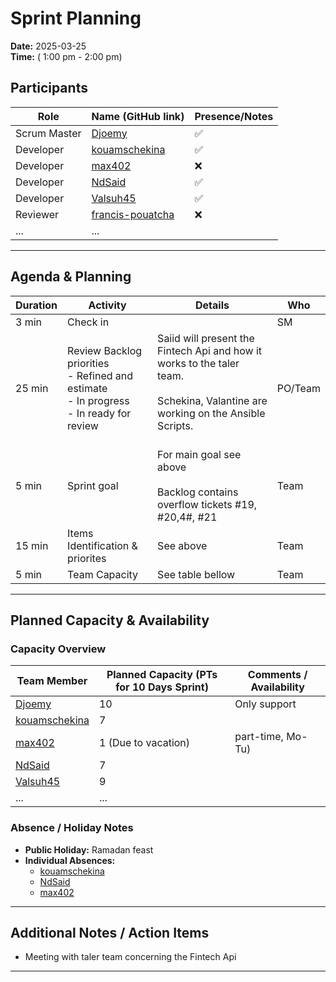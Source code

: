 # Sprint Planning

**Date:** 2025-03-25  
**Time:** ( 1:00 pm - 2:00 pm)

## Participants

| Role         | Name (GitHub link)                | Presence/Notes         |
|--------------|-----------------------------------|------------------------|
| Scrum Master | [Djoemy](https://github.com/Djoemy)      |           ✅              |
| Developer    | [kouamschekina](https://github.com/kouamschekina)   |      ✅                   |
| Developer    | [max402](https://github.com/max402)   |              :x:           |
| Developer    | [NdSaid](https://github.com/NdSaid)   |            ✅             |
| Developer    | [Valsuh45](https://github.com/Valsuh45)   |          ✅               |
| Reviewer| [francis-pouatcha](https://github.com/francis-pouatcha)      |   :x:                     |
| ...          | ...                               |                        |

---

## Agenda & Planning

| Duration | Activity                       | Details                                  | Who                           |
|----------|--------------------------------|------------------------------------------|-----------------------------|
| 3 min   | Check in                        |                                            | SM                       |
| 25 min  | Review Backlog priorities <br> - Refined and estimate<br> - In progress <br> - In ready for review    |          Saiid will present the Fintech Api and how it works to the taler team. </br></br>  Schekina, Valantine are working on the Ansible Scripts.  </br></br>                                    | PO/Team                |              
| 5 min   | Sprint goal                    | For main goal see above</br></br> Backlog contains overflow tickets #19, #20,4#, #21                 | Team                     |
| 15 min   | Items Identification & priorites    | See above  | Team                    |
| 5 min   | Team Capacity              | See table bellow         | Team                    |

---

## Planned Capacity & Availability

### Capacity Overview

| Team Member        | Planned Capacity (PTs for 10 Days Sprint) | Comments / Availability |
|--------------------|-------------------------------------------|-------------------------|
| [Djoemy](https://github.com/Djoemy) | 10                       | Only support          |
| [kouamschekina](https://github.com/kouamschekina) | 7                     |                       |
| [max402](https://github.com/max402)                 | 1 (Due to vacation)                        | part-time, Mo-Tu)|
| [NdSaid](https://github.com/NdSaid)             | 7                         |  |
| [Valsuh45](https://github.com/Valsuh45)           | 9                        |                       |
| ...                | ...                                       |                         |

### Absence / Holiday Notes

- **Public Holiday:** Ramadan feast
- **Individual Absences:** 
    - [kouamschekina](https://github.com/kouamschekina)
    - [NdSaid](https://github.com/NdSaid)
    - [max402](https://github.com/max402)

---

## Additional Notes / Action Items

- Meeting with taler team concerning the Fintech Api
---
